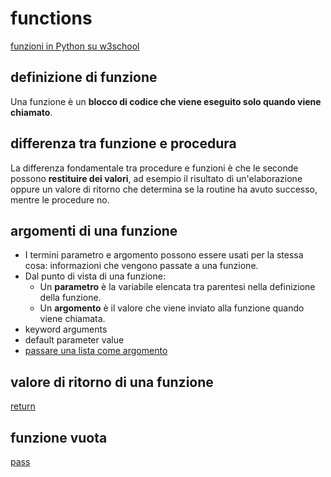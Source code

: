 # functions

[funzioni in Python su w3school](https://www.w3schools.com/python/python_functions.asp)

## definizione di funzione
Una funzione è un **blocco di codice che viene eseguito solo quando viene chiamato**.

## differenza tra funzione e procedura
La differenza fondamentale tra procedure e funzioni è che le seconde possono **restituire dei valori**, ad esempio il risultato di un'elaborazione oppure un valore di ritorno che determina se la routine ha avuto successo, mentre le procedure no.

## argomenti di una funzione
- I termini parametro e argomento possono essere usati per la stessa cosa: informazioni che vengono passate a una funzione.
- Dal punto di vista di una funzione:
    - Un **parametro** è la variabile elencata tra parentesi nella definizione della funzione.
    - Un **argomento** è il valore che viene inviato alla funzione quando viene chiamata.
- keyword arguments
- default parameter value
- [passare una lista come argomento](https://www.w3schools.com/python/gloss_python_function_passing_list.asp)

## valore di ritorno di una funzione
[return](https://www.w3schools.com/python/gloss_python_function_return_value.asp)

## funzione vuota
[pass](https://www.w3schools.com/python/gloss_python_function_pass.asp)

